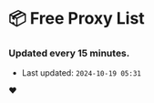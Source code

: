 # :package: Free Proxy List
### Updated every 15 minutes.

- Last updated: `2024-10-19 05:31`

:heart:
